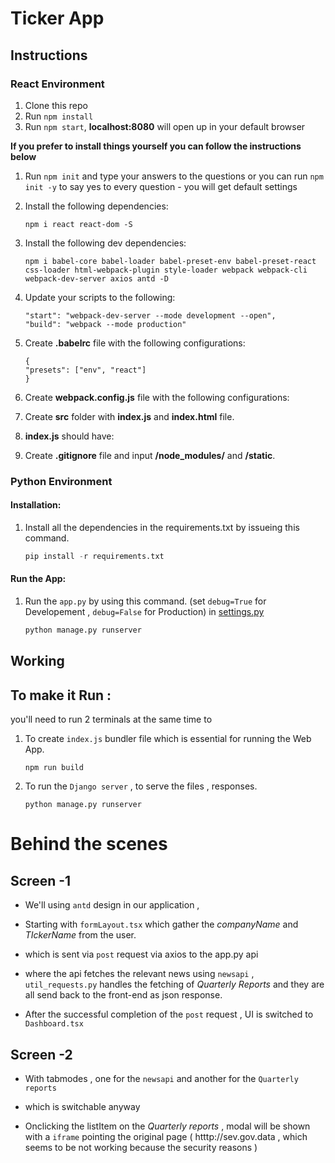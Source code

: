# Ticker App

## Instructions

### React Environment

1. Clone this repo
2. Run `npm install`
3. Run `npm start`, **localhost:8080** will open up in your default browser

**If you prefer to install things yourself you can follow the instructions below**

1. Run `npm init` and type your answers to the questions or you can run `npm init -y` to say yes to every question - you will get default settings
2. Install the following dependencies:

   ```
   npm i react react-dom -S
   ```
3. Install the following dev dependencies:

   ```
   npm i babel-core babel-loader babel-preset-env babel-preset-react css-loader html-webpack-plugin style-loader webpack webpack-cli webpack-dev-server axios antd -D
   ```
4. Update your scripts to the following:

   ```
   "start": "webpack-dev-server --mode development --open",
   "build": "webpack --mode production"
   ```
5. Create **.babelrc** file with the following configurations:

   ```
   {
   "presets": ["env", "react"]
   }
   ```
6. Create **webpack.config.js** file with the following configurations:
7. Create **src** folder with **index.js** and **index.html** file.
8. **index.js** should have:
9. Create **.gitignore** file and input **/node_modules/** and **/static**.

### Python Environment

#### Installation:

1. Install all the dependencies in the requirements.txt by issueing this command.

   ```python
   pip install -r requirements.txt
   ```

#### Run the App:

1. Run the `app.py`  by using this command. (set `debug=True` for Developement , `debug=False` for Production) in [settings.py](https://github.com/guruprasaad123/tickerapp/blob/master/server/settings.py)

   ```python
   python manage.py runserver
   ```

## Working

## To make it Run :

you'll need to run 2 terminals at the same time to

1. To create `index.js` bundler file which is essential for running the Web App.

   ```
   npm run build
   ```

   

2. To run the `Django server` , to serve the files , responses.

   ```
   python manage.py runserver
   ```

# Behind the scenes

## Screen -1

- We'll using `antd` design in our application ,

- Starting with `formLayout.tsx` which gather the *companyName* and *TIckerName* from the user.

- which is sent via `post` request via axios to the app.py api

- where the api fetches the relevant news using `newsapi` , `util_requests.py` handles the fetching of *Quarterly Reports* and they are all send back to the front-end as json response.

- After the successful completion of the `post` request , UI is switched to `Dashboard.tsx`

## Screen -2

- With tabmodes , one for the `newsapi` and another for the `Quarterly reports`

- which is switchable anyway

- Onclicking the listItem on the *Quarterly reports* , modal will be shown with a `iframe` pointing the original page ( htttp://sev.gov.data ,  which seems to be not working because the security reasons ) 
